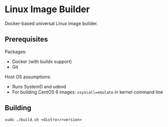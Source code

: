 # Linux Image Builder

Docker-based universal Linux image builder.

## Prerequisites

Packages:
- Docker (with buildx support)
- Git

Host OS assumptions:
- Runs SystemD and udevd
- For building CentOS 6 images: `vsyscall=emulate` in kernel command line

## Building

```shell
sudo ./build.sh <distro>/<version>
```
